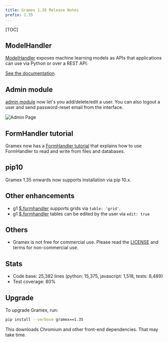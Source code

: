 ```yaml
---
title: Gramex 1.35 Release Notes
prefix: 1.35
...
```


[TOC]

## ModelHandler

[ModelHandler](../../modelhandler/) exposes machine learning models as APIs
that applications can use via Python or over a REST API.

[See the documentation](../../modelhandler/).

## Admin module

[admin module](../../admin/) now let's you add/delete/edit a user. You can also
logout a user and send password-reset email from the interface.

![Admin Page](admin-page.png)

## FormHandler tutorial

Gramex now has a [FormHandler tutorial](../../tutorials/) that explains how to
use FormHandler to read and write from files and databases.

## pip10

Gramex 1.35 onwards now supports installation via pip 10.x.

## Other enhancements

- g1 [$.formhandler](https://code.gramener.com/cto/g1#formhandler) supports
grids via `table: 'grid'`.
- g1 [$.formhandler](https://code.gramener.com/cto/g1#formhandler) tables can be
edited by the user via `edit: true`

## Others

- Gramex is not free for commercial use. Please read the
[LICENSE](https://code.gramener.com/cto/gramex/blob/master/LICENSE.rst) and
terms for non-commercial use.

## Stats

- Code base: 25,382 lines (python: 15,375, javascript: 1,518, tests: 8,489)
- Test coverage: 80%

## Upgrade

To upgrade Gramex, run:

```bash
pip install --verbose gramex==1.35
```

This downloads Chromium and other front-end dependencies. That may take time.